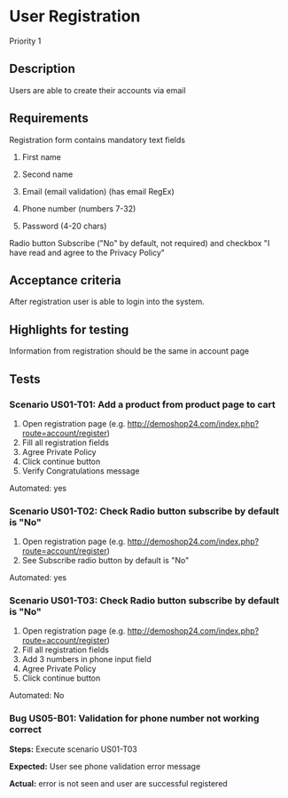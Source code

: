 # User Registration
Priority 1
## Description
Users are able to create their accounts via email
## Requirements
Registration form contains mandatory text fields

1. First name

2. Second name

3. Email (email validation) (has email RegEx)

4. Phone number (numbers 7-32) 

5. Password (4-20 chars)

Radio button Subscribe ("No" by default, not required) and checkbox "I have read and agree to the Privacy Policy"
## Acceptance criteria
After registration user is able to login into the system.
## Highlights for testing
Information from registration should be the same in account page

## Tests
### Scenario US01-T01: Add a product from product page to cart
1. Open registration page (e.g. http://demoshop24.com/index.php?route=account/register)
2. Fill all registration fields
3. Agree Private Policy 
4. Click continue button
5. Verify Congratulations message

Automated: yes


### Scenario US01-T02: Check Radio button subscribe by default is "No"
1. Open registration page (e.g. http://demoshop24.com/index.php?route=account/register)
2. See Subscribe radio button by default is "No"

Automated: yes

### Scenario US01-T03: Check Radio button subscribe by default is "No"
1. Open registration page (e.g. http://demoshop24.com/index.php?route=account/register)
2. Fill all registration fields
3. Add 3 numbers in phone input field
4. Agree Private Policy 
5. Click continue button

Automated: No

### Bug US05-B01: Validation for phone number not working correct
**Steps:** Execute scenario US01-T03

**Expected:** User see phone validation error message

**Actual:** error is not seen and user are successful registered